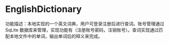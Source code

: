 # EnglishDictionary
功能描述：本地实现的一个英文词典，用户可登录注册后进行查词。账号管理通过 SqLite 数据库来管理，实现功能有（注册账号密码，注销账号）。查词实现通过匹配本地文件中的单词，输出单词后的释义来完成。
